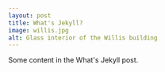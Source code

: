 ```yaml
---
layout: post
title: What's Jekyll?
image: willis.jpg
alt: Glass interior of the Willis building
---
```


Some content in the What's Jekyll post.
